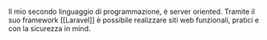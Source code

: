 Il mio secondo linguaggio di programmazione, è server oriented.
Tramite il suo framework [[Laravel]] è possibile realizzare siti web funzionali, pratici e con la sicurezza in mind.